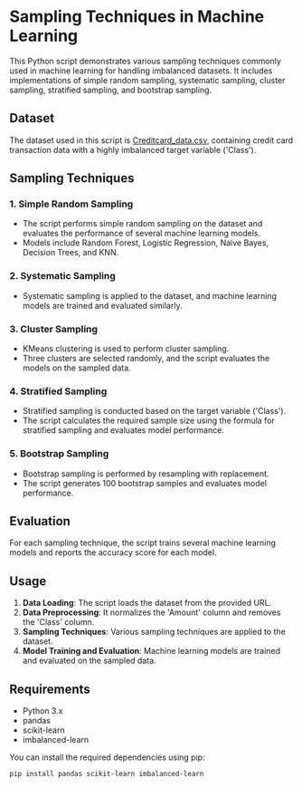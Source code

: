 # Sampling Techniques in Machine Learning

This Python script demonstrates various sampling techniques commonly used in machine learning for handling imbalanced datasets. It includes implementations of simple random sampling, systematic sampling, cluster sampling, stratified sampling, and bootstrap sampling.

## Dataset
The dataset used in this script is [Creditcard_data.csv](https://raw.githubusercontent.com/AnjulaMehto/Sampling_Assignment/main/Creditcard_data.csv), containing credit card transaction data with a highly imbalanced target variable ('Class').

## Sampling Techniques

### 1. Simple Random Sampling
- The script performs simple random sampling on the dataset and evaluates the performance of several machine learning models.
- Models include Random Forest, Logistic Regression, Naive Bayes, Decision Trees, and KNN.

### 2. Systematic Sampling
- Systematic sampling is applied to the dataset, and machine learning models are trained and evaluated similarly.

### 3. Cluster Sampling
- KMeans clustering is used to perform cluster sampling.
- Three clusters are selected randomly, and the script evaluates the models on the sampled data.

### 4. Stratified Sampling
- Stratified sampling is conducted based on the target variable ('Class').
- The script calculates the required sample size using the formula for stratified sampling and evaluates model performance.

### 5. Bootstrap Sampling
- Bootstrap sampling is performed by resampling with replacement.
- The script generates 100 bootstrap samples and evaluates model performance.

## Evaluation
For each sampling technique, the script trains several machine learning models and reports the accuracy score for each model.

## Usage
1. **Data Loading**: The script loads the dataset from the provided URL.
2. **Data Preprocessing**: It normalizes the 'Amount' column and removes the 'Class' column.
3. **Sampling Techniques**: Various sampling techniques are applied to the dataset.
4. **Model Training and Evaluation**: Machine learning models are trained and evaluated on the sampled data.

## Requirements
- Python 3.x
- pandas
- scikit-learn
- imbalanced-learn

You can install the required dependencies using pip:

```bash
pip install pandas scikit-learn imbalanced-learn
